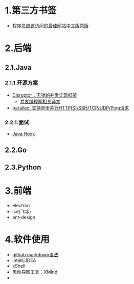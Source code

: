 # 1.第三方书签
- [程序员应该访问的最佳网站中文版原版](https://www.cnblogs.com/loveincode/p/7356803.html)


# 2.后端
## 2.1.Java
### 2.1.1.开源方案
* [Disruptor：无锁的并发实现框架](https://github.com/LMAX-Exchange/disruptor/wiki/Introduction)      
  - [并发编程网相关译文](http://ifeve.com/disruptor/)     
* [parallec: 支持异步并行HTTP(S)/SSH/TCP/UDP/Ping请求](https://github.com/eBay/parallec)  

### 2.2.1.面试
-  [Java Hook](http://javahonk.com/category/interview/)

## 2.2.Go

## 2.3.Python

# 3.前端  
* electron
* ice(飞冰)
* ant-design


# 4.软件使用 
* [github markdown语法](https://www.cnblogs.com/yabin/p/6366151.html)
* intellij IDEA
* xShell
* 思维导图工具：XMind
*
